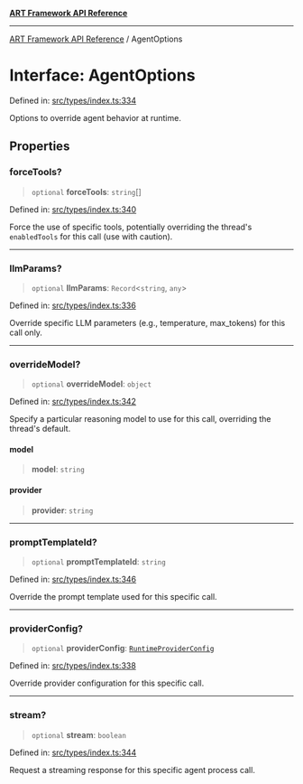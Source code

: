 [**ART Framework API Reference**](../README.md)

***

[ART Framework API Reference](../README.md) / AgentOptions

# Interface: AgentOptions

Defined in: [src/types/index.ts:334](https://github.com/hashangit/ART/blob/13d06b82b833201787abcae252aaec8212ec73f7/src/types/index.ts#L334)

Options to override agent behavior at runtime.

## Properties

### forceTools?

> `optional` **forceTools**: `string`[]

Defined in: [src/types/index.ts:340](https://github.com/hashangit/ART/blob/13d06b82b833201787abcae252aaec8212ec73f7/src/types/index.ts#L340)

Force the use of specific tools, potentially overriding the thread's `enabledTools` for this call (use with caution).

***

### llmParams?

> `optional` **llmParams**: `Record`\<`string`, `any`\>

Defined in: [src/types/index.ts:336](https://github.com/hashangit/ART/blob/13d06b82b833201787abcae252aaec8212ec73f7/src/types/index.ts#L336)

Override specific LLM parameters (e.g., temperature, max_tokens) for this call only.

***

### overrideModel?

> `optional` **overrideModel**: `object`

Defined in: [src/types/index.ts:342](https://github.com/hashangit/ART/blob/13d06b82b833201787abcae252aaec8212ec73f7/src/types/index.ts#L342)

Specify a particular reasoning model to use for this call, overriding the thread's default.

#### model

> **model**: `string`

#### provider

> **provider**: `string`

***

### promptTemplateId?

> `optional` **promptTemplateId**: `string`

Defined in: [src/types/index.ts:346](https://github.com/hashangit/ART/blob/13d06b82b833201787abcae252aaec8212ec73f7/src/types/index.ts#L346)

Override the prompt template used for this specific call.

***

### providerConfig?

> `optional` **providerConfig**: [`RuntimeProviderConfig`](RuntimeProviderConfig.md)

Defined in: [src/types/index.ts:338](https://github.com/hashangit/ART/blob/13d06b82b833201787abcae252aaec8212ec73f7/src/types/index.ts#L338)

Override provider configuration for this specific call.

***

### stream?

> `optional` **stream**: `boolean`

Defined in: [src/types/index.ts:344](https://github.com/hashangit/ART/blob/13d06b82b833201787abcae252aaec8212ec73f7/src/types/index.ts#L344)

Request a streaming response for this specific agent process call.
